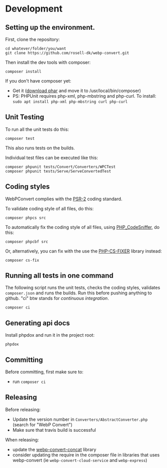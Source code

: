 # Development

## Setting up the environment.

First, clone the repository:
```
cd whatever/folder/you/want
git clone https://github.com/rosell-dk/webp-convert.git
```

Then install the dev tools with composer:

```
composer install
```

If you don't have composer yet:
- Get it ([download phar](https://getcomposer.org/composer.phar) and move it to /usr/local/bin/composer)
- PS: PHPUnit requires php-xml, php-mbstring and php-curl. To install: `sudo apt install php-xml php-mbstring curl php-curl`


## Unit Testing
To run all the unit tests do this:
```
composer test
```
This also runs tests on the builds.


Individual test files can be executed like this:
```
composer phpunit tests/Convert/Converters/WPCTest
composer phpunit tests/Serve/ServeConvertedTest
```


## Coding styles
WebPConvert complies with the [PSR-2](https://www.php-fig.org/psr/psr-2/) coding standard.

To validate coding style of all files, do this:
```
composer phpcs src
```

To automatically fix the coding style of all files, using [PHP_CodeSniffer](https://github.com/squizlabs/PHP_CodeSniffer), do this:
```
composer phpcbf src
```

Or, alternatively, you can fix with the use the [PHP-CS-FIXER](https://github.com/FriendsOfPHP/PHP-CS-Fixer) library instead:
```
composer cs-fix
```

## Running all tests in one command
The following script runs the unit tests, checks the coding styles, validates `composer.json` and runs the builds.
Run this before pushing anything to github. "ci" btw stands for *continuous integration*.
```
composer ci
```

## Generating api docs
Install phpdox and run it in the project root:
```
phpdox
```

## Committing
Before committing, first make sure to:
- run `composer ci`

## Releasing
Before releasing:
- Update the version number in `Converters/AbstractConverter.php` (search for "WebP Convert")
- Make sure that travis build is successful

When releasing:
- update the [webp-convert-concat](https://github.com/rosell-dk/webp-convert-concat) library
- consider updating the require in the composer file in libraries that uses webp-convert (ie `webp-convert-cloud-service` and `webp-express`)
